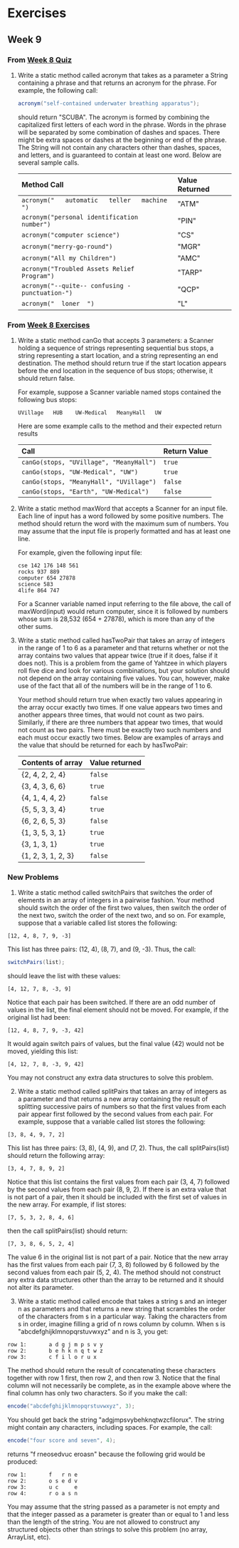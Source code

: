 # Exercises
## Week 9

### From [Week 8 Quiz](../week8/quiz.md)
1. Write a static method called acronym that takes as a parameter a String containing a phrase and that returns an acronym for the phrase. For example, the following call:

	```java
	acronym("self-contained underwater breathing apparatus");
	```

	should return "SCUBA". The acronym is formed by combining the capitalized first letters of each word in the phrase.  Words in the phrase will be separated by some combination of dashes and spaces. There might be extra spaces or dashes at the beginning or end of the phrase.  The String will not contain any characters other than dashes, spaces, and letters, and is guaranteed to contain at least one word.  Below are several sample calls.

	| Method Call | Value Returned |
	| :--- | :--- |
	| `acronym("   automatic   teller   machine  ")` | "ATM" |
	| `acronym("personal identification number")` | "PIN" |
	| `acronym("computer science")` | "CS" |
	| `acronym("merry-go-round")` | "MGR" |
	| `acronym("All my Children")` | "AMC" |
	| `acronym("Troubled Assets Relief Program")` | "TARP" |
	| `acronym("--quite-- confusing - punctuation-")` | "QCP" |
	| `acronym("  loner  ")` | "L" |

### From [Week 8 Exercises](../week8/exercises.md)
1. Write a static method canGo that accepts 3 parameters: a Scanner holding a sequence of strings representing sequential bus stops, a string representing a start location, and a string representing an end destination. The method should return true if the start location appears before the end location in the sequence of bus stops; otherwise, it should return false.

	For example, suppose a Scanner variable named stops contained the following bus stops:

	```
	UVillage   HUB    UW-Medical   MeanyHall   UW
	```

	Here are some example calls to the method and their expected return results

	| Call | Return Value |
	| :--- | :--- |
	| `canGo(stops, "UVillage", "MeanyHall")` | `true` |
	| `canGo(stops, "UW-Medical", "UW")  ` | `true` |
	| `canGo(stops, "MeanyHall", "UVillage")` | `false` |
	| `canGo(stops, "Earth", "UW-Medical") ` | `false` |

2. Write a static method maxWord that accepts a Scanner for an input file. Each line of input has a word followed by some positive numbers. The method should return the word with the maximum sum of numbers. You may assume that the input file is properly formatted and has at least one line.

	For example, given the following input file:

	```
	cse 142 176 148 561
	rocks 937 889
	computer 654 27878
	science 583
	4life 864 747
	```

	For a Scanner variable named input referring to the file above, the call of maxWord(input) would return computer, since it is followed by numbers whose sum is 28,532 (654 + 27878), which is more than any of the other sums.
  
3. Write a static method called hasTwoPair that takes an array of integers in the range of 1 to 6 as a parameter and that returns whether or not the array contains two values that appear twice (true if it does, false if it does not).  This is a problem from the game of Yahtzee in which players roll five dice and look for various combinations, but your solution should not depend on the array containing five values.  You can, however, make use of the fact that all of the numbers will be in the range of 1 to 6.

	Your method should return true when exactly two values appearing in the array occur exactly two times.  If one value appears two times and another appears three times, that would not count as two pairs.  Similarly, if there are three numbers that appear two times, that would not count as two pairs.  There must be exactly two such numbers and each must occur exactly two times.  Below are examples of arrays and the value that should be returned for each by hasTwoPair:

	| Contents of array | Value returned |
	| :--- | :--- |
	| {2, 4, 2, 2, 4} | `false` |
	| {3, 4, 3, 6, 6} | `true` |
	| {4, 1, 4, 4, 2} | `false` |
	| {5, 5, 3, 3, 4} | `true` |
	| {6, 2, 6, 5, 3} | `false` |
	| {1, 3, 5, 3, 1} | `true` |
	| {3, 1, 3, 1} | `true` |
	| {1, 2, 3, 1, 2, 3} | `false` |

### New Problems
1. Write a static method called switchPairs that switches the order of elements in an array of integers in a pairwise fashion. Your method should switch the order of the first two values, then switch the order of the next two, switch the order of the next two, and so on. For example, suppose that a variable called list stores the following:

  ```
  [12, 4, 8, 7, 9, -3]
  ```

  This list has three pairs: (12, 4), (8, 7), and (9, -3).  Thus, the call:

  ```java
  switchPairs(list);
  ```

  should leave the list with these values:

  ```
  [4, 12, 7, 8, -3, 9]
  ```

  Notice that each pair has been switched. If there are an odd number of values in the list, the final element should not be moved.  For example, if the original list had been:

  ```
  [12, 4, 8, 7, 9, -3, 42]
  ```

  It would again switch pairs of values, but the final value (42) would not be moved, yielding this list:

  ```
  [4, 12, 7, 8, -3, 9, 42]
  ```

  You may not construct any extra data structures to solve this problem.

2. Write a static method called splitPairs that takes an array of integers as a parameter and that returns a new array containing the result of splitting successive pairs of numbers so that the first values from each pair appear first followed by the second values from each pair. For example, suppose that a variable called list stores the following:

  ```
  [3, 8, 4, 9, 7, 2]
  ```

  This list has three pairs: (3, 8), (4, 9), and (7, 2). Thus, the call splitPairs(list) should return the following array:

  ```
  [3, 4, 7, 8, 9, 2]
  ```

  Notice that this list contains the first values from each pair (3, 4, 7) followed by the second values from each pair (8, 9, 2).  If there is an extra value that is not part of a pair, then it should be included with the first set of values in the new array.  For example, if list stores:

  ```
  [7, 5, 3, 2, 8, 4, 6]
  ```

  then the call splitPairs(list) should return:

  ```
  [7, 3, 8, 6, 5, 2, 4]
  ```

  The value 6 in the original list is not part of a pair.  Notice that the new array has the first values from each pair (7, 3, 8) followed by 6 followed by the second values from each pair (5, 2, 4). The method should not construct any extra data structures other than the array to be returned and it should not alter its parameter.

3. Write a static method called encode that takes a string s and an integer n as parameters and that returns a new string that scrambles the order of the characters from s in a particular way. Taking the characters from s in order, imagine filling a grid of n rows column by column.  When s is "abcdefghijklmnopqrstuvwxyz" and n is 3, you get:

  ```
  row 1:       a d g j m p s v y
  row 2:       b e h k n q t w z
  row 3:       c f i l o r u x
  ```

  The method should return the result of concatenating these characters together with row 1 first, then row 2, and then row 3. Notice that the final column will not necessarily be complete, as in the example above where the final column has only two characters.  So if you make the call:

  ```java
  encode("abcdefghijklmnopqrstuvwxyz", 3);
  ```

  You should get back the string "adgjmpsvybehknqtwzcfilorux". The string might contain any characters, including spaces.  For example, the call:

  ```java
  encode("four score and seven", 4);
  ```

  returns "f rneosedvuc eroasn" because the following grid would be produced:

  ```
  row 1:       f   r n e
  row 2:       o s e d v
  row 3:       u c     e
  row 4:       r o a s n
  ```

  You may assume that the string passed as a parameter is not empty and that the integer passed as a parameter is greater than or equal to 1 and less than the length of the string. You are not allowed to construct any structured objects other than strings to solve this problem (no array, ArrayList, etc).
